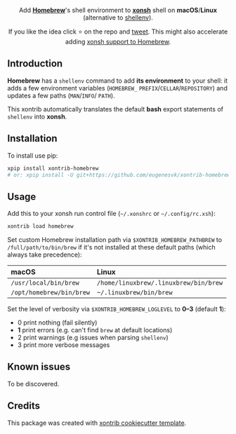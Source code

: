 <p align="center">
Add <a href="https://brew.sh"><b>Homebrew</b></a>'s shell environment to <a href="https://xon.sh"><b>xonsh</b></a> shell on <b>macOS</b>/<b>Linux</b>
<br/>
(alternative to <a href="https://docs.brew.sh/Homebrew-on-Linux">shellenv</a>).
</p>

<p align="center">  
If you like the idea click ⭐ on the repo and <a href="https://twitter.com/intent/tweet?text=Nice%20xontrib%20for%20the%20xonsh%20shell!&url=https://github.com/eugenesvk/xontrib-homebrew" target="_blank">tweet</a>. This might also accelerate adding <a href="https://github.com/Homebrew/brew/pull/10757#issuecomment-791381047">xonsh support to Homebrew</a>.
</p>


## Introduction

__Homebrew__ has a `shellenv` command to add __its environment__ to your shell: it adds a few
environment variables (`HOMEBREW_` `PREFIX`/`CELLAR`/`REPOSITORY`) and updates a few paths (`MAN`/`INFO`/ `PATH`).

This xontrib automatically translates the default __bash__ export statements of `shellenv` into __xonsh__.

## Installation

To install use pip:

```bash
xpip install xontrib-homebrew
# or: xpip install -U git+https://github.com/eugenesvk/xontrib-homebrew
```

## Usage

Add this to your xonsh run control file (`~/.xonshrc` or `~/.config/rc.xsh`):
```bash
xontrib load homebrew
```

Set custom Homebrew installation path via `$XONTRIB_HOMEBREW_PATHBREW` to `/full/path/to/bin/brew` if it's not installed at these default paths (which always take precedence):

| macOS                   	| Linux                                	|
|:------------------------	|:-------------------------------------	|
| `/usr/local/bin/brew`   	| `/home/linuxbrew/.linuxbrew/bin/brew`	|
| `/opt/homebrew/bin/brew`	| `~/.linuxbrew/bin/brew`              	|

Set the level of verbosity via `$XONTRIB_HOMEBREW_LOGLEVEL` to __0–3__ (default __1__):

  - 0 print nothing (fail silently)
  - __1__ print errors (e.g. can't find `brew` at default locations)
  - 2 print warnings (e.g issues when parsing `shellenv`)
  - 3 print more verbose messages

## Known issues

To be discovered.

## Credits

This package was created with [xontrib cookiecutter template](https://github.com/xonsh/xontrib-cookiecutter).
